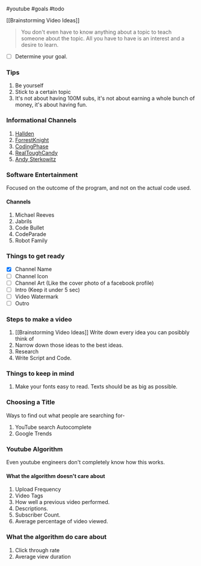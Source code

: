 #youtube #goals #todo

[[Brainstorming Video Ideas]]


> You don't even have to know anything about a topic to teach someone about the topic. All you have to have is an interest and a desire to learn.

- [ ] Determine your goal.

### Tips
1. Be yourself
2. Stick to a certain topic
3. It's not about having 100M subs, it's not about earning a whole bunch of money, it's about having fun.
### Informational Channels
1. [Hallden](https://www.youtube.com/@Hallden_)
3. [ForrestKnight](https://www.youtube.com/@fknight)
4. [CodingPhase](https://www.youtube.com/@CodingPhase)
5. [RealToughCandy](https://www.youtube.com/@RealToughCandy)
6. [Andy Sterkowitz](https://www.youtube.com/@AndySterkowitz)
### Software Entertainment
Focused on the outcome of the program, and not on the actual code used.
#### Channels
1. Michael Reeves
2. Jabrils
3. Code Bullet
4. CodeParade
5. Robot Family
### Things to get ready
- [x] Channel Name
- [ ] Channel Icon
- [ ] Channel Art (Like the cover photo of a facebook profile)
- [ ] Intro (Keep it under 5 sec)
- [ ] Video Watermark
- [ ] Outro
### Steps to make a video
1. [[Brainstorming Video Ideas]]
		Write down every idea you can posibbly think of
2. Narrow down those ideas to the best ideas.
3. Research
4. Write Script and Code.
### Things to keep in mind
1. Make your fonts easy to read.
	Texts should be as big as possible.

### Choosing a Title
Ways to find out what people are searching for-
1. YouTube search Autocomplete
2. Google Trends
### Youtube Algorithm
Even youtube engineers don't completely know how this works.

#### What the algorithm doesn't care about
1. Upload Frequency
2. Video Tags
3. How well a previous video performed.
4. Descriptions.
5. Subscriber Count.
6. Average percentage of video viewed.
### What the algorithm do care about
1. Click through rate
2. Average view duration